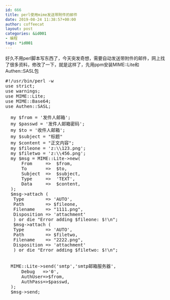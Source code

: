 ```yaml
---
id: 666
title: perl使用mime发送带附件的邮件
date: 2019-08-24 11:38:57+00:00
author: coffeecat
layout: post
categories: &id001
- 编程
tags: *id001
---
```

好久不用perl脚本写东西了，今天突发奇想，需要自动发送带附件的邮件，网上找了很多资料，修改了一下，就是这样了，先用ppm安装MIME::Lite和Authen::SASL包

<pre lang="bash" line="0"  colla="+">
#!/usr/bin/perl -w
use strict;
use warnings;
use MIME::Lite;
use MIME::Base64;
use Authen::SASL;
 
  my $from = '发件人邮箱';
  my $passwd = '发件人邮箱密码';
  my $to = '收件人邮箱';
  my $subject = "标题"
  my $content = "正文内容";
  my $fileone = 'z:\\123.png';
  my $filetwo = 'z:\\456.png';
  my $msg = MIME::Lite->new(
      From     =>  $from,
      To       =>  $to,
      Subject  =>  $subject,
      Type     =>  'TEXT',
      Data     =>  $content,
  );
  $msg->attach (
   Type        => 'AUTO',
   Path        => $fileone,
   Filename    => "1111.png",
   Disposition => 'attachment'
   ) or die "Error adding $fileone: $!\n";
   $msg->attach (
   Type        => 'AUTO',
   Path        => $filetwo,
   Filename    => "2222.png",
   Disposition => 'attachment'
   ) or die "Error adding $filetwo: $!\n";
  
  
  MIME::Lite->send('smtp','smtp邮箱服务器',
      Debug   =>'0',
      AuthUser=>$from,
      AuthPass=>$passwd,
  );
  $msg->send;
  </pre>